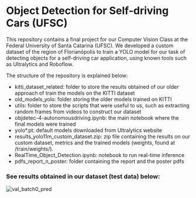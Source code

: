 # Object Detection for Self-driving Cars (UFSC)

 
 This repository contains a final project for our Computer Vision Class at the Federal University of Santa Catarina (UFSC). We developed a custom dataset of the region of Florianópolis to train a YOLO model for our task of detecting objects for a self-driving car application, using known tools such as Ultralytics and Roboflow.

 The structure of the repository is explained below:
- kitti_dataset_related: folder to store the results obtained of our older approach of train the models on the KITTI dataset
- old_models_yolo: folder storing the older models trained on KITTI
- utils: folder to store the scripts that were useful to us, such as extracting random frames from videos to construct our dataset
- objdetec-4-autonomousdriving.ipynb: the main notebook where the final models were trained
- yolo*.pt: default models downloaded from Ultralytics website
- results_yolo11m_custom_dataset.zip: zip file containing the results on our custom dataset, metrics and the trained models (weights, found at /train/weights/). 
- RealTime_Object_Detection.ipynb: notebook to run real-time inference
- pdfs_report_n_poster: folder containing the report and the poster pdfs

### See results obtained in our dataset (test data) below:

![val_batch0_pred](https://github.com/user-attachments/assets/9a4634ec-6046-412e-8658-8e867d9551fd)
